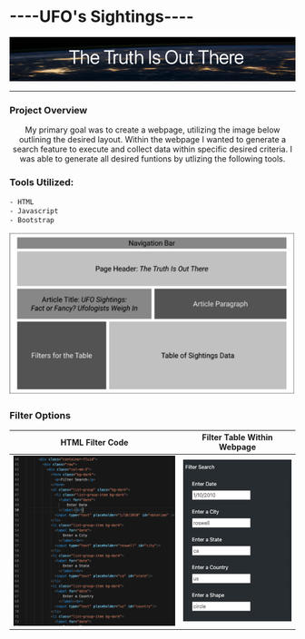 #                                ----UFO's Sightings----

<p align="center">
  <img src="https://github.com/KEGANCP/UFOs/blob/main/resources/truth.png" alt="UFOs"/>
</p>

----
### Project Overview
<p align="center">
  My primary goal was to create a webpage, utilizing the image below outlining the desired layout. Within the webpage I wanted to generate a search feature to execute and collect data within specific desired criteria. I was able to generate all desired funtions by utlizing the following tools.
</p>

### Tools Utilized:
    - HTML
    - Javascript
    - Bootstrap

<p align="center">
  <img src="https://github.com/KEGANCP/UFOs/blob/main/resources/layout.png" alt="Layout"/>
</p>

### Filter Options
HTML Filter Code             |  Filter Table Within Webpage
:-------------------------:|:-------------------------:
![](https://github.com/KEGANCP/UFOs/blob/main/resources/filterHTML.png)  |  ![](https://github.com/KEGANCP/UFOs/blob/main/resources/filters.png)

